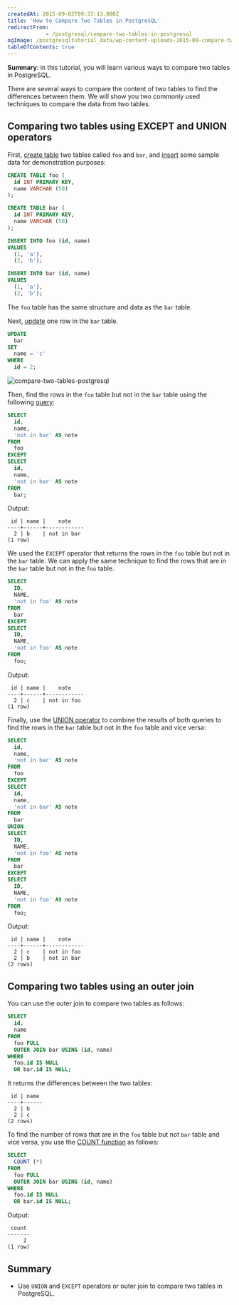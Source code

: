 ```yaml
---
createdAt: 2015-09-02T09:37:13.000Z
title: 'How to Compare Two Tables in PostgreSQL'
redirectFrom: 
            - /postgresql/compare-two-tables-in-postgresql
ogImage: /postgresqltutorial_data/wp-content-uploads-2015-09-compare-two-tables-postgresql.jpg
tableOfContents: true
---
```


**Summary**: in this tutorial, you will learn various ways to compare two tables in PostgreSQL.

There are several ways to compare the content of two tables to find the differences between them. We will show you two commonly used techniques to compare the data from two tables.

## Comparing two tables using EXCEPT and UNION operators

First, [create table](/postgresql/postgresql-create-table) two tables called `foo` and `bar`, and [insert](/postgresql/postgresql-tutorial/postgresql-insert) some sample data for demonstration purposes:

```sql
CREATE TABLE foo (
  id INT PRIMARY KEY,
  name VARCHAR (50)
);

CREATE TABLE bar (
  id INT PRIMARY KEY,
  name VARCHAR (50)
);

INSERT INTO foo (id, name)
VALUES
  (1, 'a'),
  (2, 'b');

INSERT INTO bar (id, name)
VALUES
  (1, 'a'),
  (2, 'b');
```

The `foo` table has the same structure and data as the `bar` table.

Next, [update](/postgresql/postgresql-update) one row in the `bar` table.

```sql
UPDATE
  bar
SET
  name = 'c'
WHERE
  id = 2;
```

![compare-two-tables-postgresql](/postgresqltutorial_data/wp-content-uploads-2015-09-compare-two-tables-postgresql.jpg)

Then, find the rows in the `foo` table but not in the `bar` table using the following [query](/postgresql/postgresql-select):

```sql
SELECT
  id,
  name,
  'not in bar' AS note
FROM
  foo
EXCEPT
SELECT
  id,
  name,
  'not in bar' AS note
FROM
  bar;
```

Output:

```
 id | name |    note
----+------+------------
  2 | b    | not in bar
(1 row)
```

We used the `EXCEPT` operator that returns the rows in the `foo` table but not in the `bar` table. We can apply the same technique to find the rows that are in the `bar` table but not in the `foo` table.

```sql
SELECT
  ID,
  NAME,
  'not in foo' AS note
FROM
  bar
EXCEPT
SELECT
  ID,
  NAME,
  'not in foo' AS note
FROM
  foo;
```

Output:

```
 id | name |    note
----+------+------------
  2 | c    | not in foo
(1 row)
```

Finally, use the [UNION operator](/postgresql/postgresql-union) to combine the results of both queries to find the rows in the `bar` table but not in the `foo` table and vice versa:

```sql
SELECT
  id,
  name,
  'not in bar' AS note
FROM
  foo
EXCEPT
SELECT
  id,
  name,
  'not in bar' AS note
FROM
  bar
UNION
SELECT
  ID,
  NAME,
  'not in foo' AS note
FROM
  bar
EXCEPT
SELECT
  ID,
  NAME,
  'not in foo' AS note
FROM
  foo;
```

Output:

```
 id | name |    note
----+------+------------
  2 | c    | not in foo
  2 | b    | not in bar
(2 rows)
```

## Comparing two tables using an outer join

You can use the outer join to compare two tables as follows:

```sql
SELECT
  id,
  name
FROM
  foo FULL
  OUTER JOIN bar USING (id, name)
WHERE
  foo.id IS NULL
  OR bar.id IS NULL;
```

It returns the differences between the two tables:

```
 id | name
----+------
  2 | b
  2 | c
(2 rows)
```

To find the number of rows that are in the `foo` table but not `bar` table and vice versa, you use the [COUNT function](/postgresql/postgresql-aggregate-functions/postgresql-count-function) as follows:

```sql
SELECT
  COUNT (*)
FROM
  foo FULL
  OUTER JOIN bar USING (id, name)
WHERE
  foo.id IS NULL
  OR bar.id IS NULL;
```

Output:

```
 count
-------
     2
(1 row)
```

## Summary

- Use `UNION` and `EXCEPT` operators or outer join to compare two tables in PostgreSQL.
